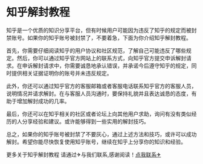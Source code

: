 # 知乎解封教程

知乎是一个优质的知识分享平台，但有时候用户可能因为违反了知乎的规定而被封禁账号。如果你的知乎账号被封禁了，不要着急，下面为你介绍知乎解封教程。

首先，你需要仔细阅读知乎的用户协议和社区规范，了解自己可能违反了哪些规定。然后，你可以通过知乎官方网站上的联系方式，向知乎官方提交申诉解封请求。在申诉解封请求中，你需要诚恳地承认错误，并承诺今后遵守知乎的规定，同时提供相关证据证明你的账号并未违反规定。

此外，你还可以通过知乎官方的客服邮箱或者客服电话联系知乎官方的客服人员，说明情况并请求解封。在与客服人员沟通时，要保持礼貌并且表达诚恳的态度，有助于增加解封成功的几率。

最后，你还可以在知乎相关的社区或者论坛上向其他用户求助，询问有没有类似经历的人分享经验和建议。或许能够得到一些实用的解封技巧。

总之，如果你的知乎账号被封禁了不要灰心，通过上述方法和技巧，或许可以成功解封。希望你能尽快恢复使用知乎账号，继续在知乎上分享你的知识和经验。

更多关于知乎解封教程 请通过✈与我们联系,感谢阅读！[点我联系✈](https://www.G208.com)